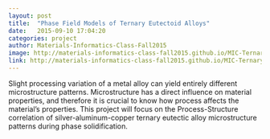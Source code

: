 ```yaml
---
layout: post
title:  "Phase Field Models of Ternary Eutectoid Alloys"
date:   2015-09-10 17:04:20
categories: project
author: Materials-Informatics-Class-Fall2015
image: http://materials-informatics-class-fall2015.github.io/MIC-Ternary-Eutectic-Alloy/img/home-bg.png
link: http://materials-informatics-class-fall2015.github.io/MIC-Ternary-Eutectic-Alloy/
---
```

Slight processing variation of a metal alloy can yield entirely different microstructure patterns. Microstructure has a direct influence on material properties, and therefore it is crucial to know how process affects the material’s properties. This project will focus on the Process-Structure correlation of silver-aluminum-copper ternary eutectic alloy microstructure patterns during phase solidification.